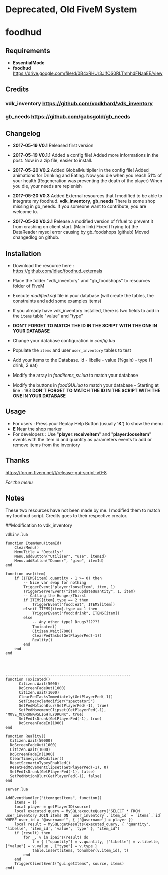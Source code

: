 # Deprecated, Old FiveM System

# foodhud

## Requirements

- **EssentialMode**
- **foodhud** https://drive.google.com/file/d/0B4xRHUr3JifOS0RLTmhhdFNaaEE/view

## Credits
### vdk_inventory https://github.com/vodkhard/vdk_inventory
### gb_needs https://github.com/gabsgold/gb_needs

## Changelog
- **2017-05-19 V0.1**
Released first version

- **2017-05-19 V0.1.1**
Added a config file!
Added more informations in the post.
Now in a zip file, easier to install.

- **2017-05-20 V0.2**
Added GlobalMultiplier in the config file!
Added animations for Drinking and Eating.
Now you die when you reach 51% of your health (Regeneration was preventing the death of the player)
When you die, your needs are replenish

- **2017-05-20 V0.3**
Added External resources that I modified to be able to integrate my foodhud. **vdk_inventory**, **gb_needs**
There is some shop missing in gb_needs. If you someone want to contribute, you are welcome to.

- **2017-05-20 V0.3.1**
Release a modified version of frfuel to prevent it from crashing on client start. (Main link)
Fixed (Trying to) the DataReader mysql error causing by gb_foodshops (github)
Moved changedlog on github.

## Installation

- Download the resource here : https://github.com/ldlac/foodhud_externals
- Place the folder "vdk_inventory" and "gb_foodshops" to resources folder of FiveM
- Execute _modified.sql_ file in your database (will create the tables, the constraints and add some examples items)
- If you already have vdk_inventory installed, there is two fields to add in the `items` table "value" and "type"
- **DON'T FORGET TO MATCH THE ID IN THE SCRIPT WITH THE ONE IN YOUR DATABASE**
- Change your database configuration in _config.lua_
- Populate the `items` and user `user_inventory` tables to test

- Add your items to the Database. id - libelle - value (%gain) - type (1 drink, 2 eat)
- Modify the array in _fooditems_sv.lua_ to match your database
- Modify the buttons in _foodGUI.lua_ to match your database - Starting at line : 183 **DON'T FORGET TO MATCH THE ID IN THE SCRIPT WITH THE ONE IN YOUR DATABASE**

## Usage

- For users : Press your Replay Help Button (usually '**K**') to show the menu
- **E** Near the shop marker
- For developers : Use "**player:receiveItem**" and "**player:looseItem**" events with the item id and quantity as parameters events to add or remove items from the inventory

## Thanks

https://forum.fivem.net/t/release-gui-script-v0-8

_For the menu_

## Notes

These two resources have not been made by me. I modified them to match my foodhud script.
Credits goes to their respective creator.

##Modification to vdk_inventory

`vdkinv.lua`
```
function ItemMenu(itemId)
    ClearMenu()
    MenuTitle = "Details:"
    Menu.addButton("Utiliser", "use", itemId)
    Menu.addButton("Donner", "give", itemId)
end

function use(item)
    if (ITEMS[item].quantity - 1 >= 0) then
        -- Nice var swap for nothing
        TriggerEvent("player:looseItem", item, 1)
        TriggerServerEvent("item:updateQuantity", 1, item)
        -- Calling the Hunger/Thirst
        if ITEMS[item].type == 2 then
            TriggerEvent("food:eat", ITEMS[item])
        elseif ITEMS[item].type == 1 then
            TriggerEvent("food:drink", ITEMS[item])
        else
            -- Any other type? Drugs??????
            Toxicated()
            Citizen.Wait(7000)
            ClearPedTasks(GetPlayerPed(-1))
            Reality()
        end
    end
end




--------------------------------------------------------
function Toxicated()
	  Citizen.Wait(5000)
	  DoScreenFadeOut(1000)
	  Citizen.Wait(1000)
	  ClearPedTasksImmediately(GetPlayerPed(-1))
	  SetTimecycleModifier("spectator5")
	  SetPedMotionBlur(GetPlayerPed(-1), true)
	  SetPedMovementClipset(GetPlayerPed(-1), "MOVE_M@DRUNK@SLIGHTLYDRUNK", true)
	  SetPedIsDrunk(GetPlayerPed(-1), true)
	  DoScreenFadeIn(1000)
end

function Reality()
  Citizen.Wait(50000)
  DoScreenFadeOut(1000)
  Citizen.Wait(1000)
  DoScreenFadeIn(1000)
  ClearTimecycleModifier()
  ResetScenarioTypesEnabled()
  ResetPedMovementClipset(GetPlayerPed(-1), 0)
  SetPedIsDrunk(GetPlayerPed(-1), false)
  SetPedMotionBlur(GetPlayerPed(-1), false)
end

```

`server.lua`
```
AddEventHandler("item:getItems", function()
    items = {}
    local player = getPlayerID(source)
    local executed_query = MySQL:executeQuery("SELECT * FROM user_inventory JOIN items ON `user_inventory`.`item_id` = `items`.`id` WHERE user_id = '@username'", { ['@username'] = player })
    local result = MySQL:getResults(executed_query, { 'quantity', 'libelle', 'item_id', 'value', 'type' }, "item_id")
    if (result) then
        for _, v in ipairs(result) do
            t = { ["quantity"] = v.quantity, ["libelle"] = v.libelle, ["value"] = v.value , ["type"] = v.type }
            table.insert(items, tonumber(v.item_id), t)
        end
    end
    TriggerClientEvent("gui:getItems", source, items)
end)
```
